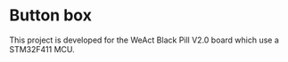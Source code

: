 # Button box

This project is developed for the WeAct Black Pill V2.0 board which use a STM32F411 MCU.

